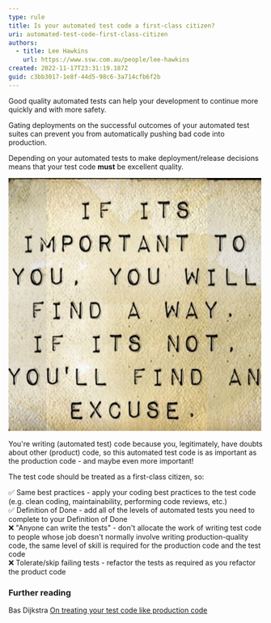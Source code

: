 ```yaml
---
type: rule
title: Is your automated test code a first-class citizen?
uri: automated-test-code-first-class-citizen
authors:
  - title: Lee Hawkins
    url: https://www.ssw.com.au/people/lee-hawkins
created: 2022-11-17T23:31:19.187Z
guid: c3bb3017-1e8f-44d5-98c6-3a714cfb6f2b
---
```

Good quality automated tests can help your development to continue more quickly and with more safety.

Gating deployments on the successful outcomes of your automated test suites can prevent you from automatically pushing bad code into production.

Depending on your automated tests to make deployment/release decisions means that your test code **must** be excellent quality.

<!--endintro-->

![Figure: Don't make excuses for writing poor quality test code](important-find-a-way.jpg)

You're writing (automated test) code because you, legitimately, have doubts about other (product) code, so this automated test code is as important as the production code -  and maybe even more important! 

The test code should be treated as a first-class citizen, so:

✅ Same best practices - apply your coding best practices to the test code (e.g. clean coding, maintainability, performing code reviews, etc.)\
✅ Definition of Done - add all of the levels of automated tests you need to complete to your Definition of Done\
❌ "Anyone can write the tests" - don't allocate the work of writing test code to people whose job doesn't normally involve writing production-quality code, the same level of skill is required for the production code and the test code\
❌ Tolerate/skip failing tests - refactor the tests as required as you refactor the product code

### Further reading

Bas Dijkstra [On treating your test code like production code](https://www.ontestautomation.com/on-treating-your-test-code-like-production-code/)
